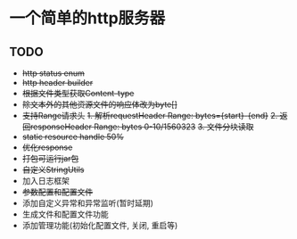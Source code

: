 # 一个简单的http服务器

## TODO
* ~~http status enum~~
* ~~http header builder~~
* ~~根据文件类型获取Content-type~~
* ~~除文本外的其他资源文件的响应体改为byte[]~~
* ~~支持Range请求头~~
  ~~1. 解析requestHeader Range: bytes={start}-{end}~~
  ~~2. 返回responseHeader Range: bytes 0-10/1560323~~
  ~~3. 文件分块读取~~
* ~~static resource handle 50%~~
* ~~优化response~~
* ~~打包可运行jar包~~
* ~~自定义StringUtils~~
* 加入日志框架
* ~~参数配置和配置文件~~
* 添加自定义异常和异常监听(暂时延期)
* 生成文件和配置文件功能
* 添加管理功能(初始化配置文件, 关闭, 重启等)